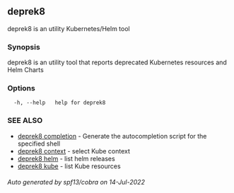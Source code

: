## deprek8

deprek8 is an utility Kubernetes/Helm tool

### Synopsis

deprek8 is an utility tool that reports deprecated Kubernetes resources and Helm Charts

### Options

```
  -h, --help   help for deprek8
```

### SEE ALSO

* [deprek8 completion](deprek8_completion.md)	 - Generate the autocompletion script for the specified shell
* [deprek8 context](deprek8_context.md)	 - select Kube context
* [deprek8 helm](deprek8_helm.md)	 - list helm releases
* [deprek8 kube](deprek8_kube.md)	 - list Kube resources

###### Auto generated by spf13/cobra on 14-Jul-2022
